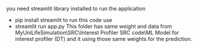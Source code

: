 you need streamlit library installed to run the application
- pip install streamlit
to run this code use
- streamlit run app.py
This folder has same weight and data from  MyUniLifeSimulation\SRC\Interest Profiler SRC code\ML Model for interest profiler (DT) and it using those same weights for the prediction.
